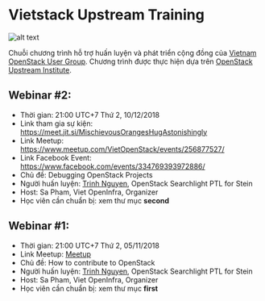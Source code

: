 # Vietstack Upstream Training

![alt text](https://raw.githubusercontent.com/dangtrinhnt/vietstack-webinars/master/images/second.png "VietStack Upstream Training")

Chuỗi chương trình hỗ trợ huấn luyện và phát triển cộng đồng của [Vietnam OpenStack User Group](https://www.facebook.com/groups/vietstack/).
Chương trình được thực hiện dựa trên [OpenStack Upstream Institute](https://docs.openstack.org/upstream-training/).

## Webinar #2:
  * Thời gian: 21:00 UTC+7 Thứ 2, 10/12/2018
  * Link tham gia sự kiện: https://meet.jit.si/MischievousOrangesHugAstonishingly
  * Link Meetup: https://www.meetup.com/VietOpenStack/events/256877527/
  * Link Facebook Event: https://www.facebook.com/events/334769393972886/
  * Chủ đề: Debugging OpenStack Projects
  * Người huấn luyện: [Trinh Nguyen](https://www.dangtrinh.com/), OpenStack Searchlight PTL for Stein
  * Host: Sa Pham, Viet OpenInfra, Organizer
  * Học viên cần chuẩn bị: xem thư mục **second**

## Webinar #1:
  * Thời gian: 21:00 UTC+7 Thứ 2, 05/11/2018
  * Link Meetup: [Meetup](https://www.meetup.com/VietOpenStack/events/hpcglqyxpbhb)
  * Chủ đề: How to contribute to OpenStack
  * Người huấn luyện: [Trinh Nguyen](https://www.dangtrinh.com/), OpenStack Searchlight PTL for Stein
  * Host: Sa Pham, Viet OpenInfra, Organizer
  * Học viên cần chuẩn bị: xem thư mục **first**
